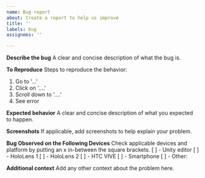 ```yaml
---
name: Bug report
about: Create a report to help us improve
title: ''
labels: bug
assignees: ''

---
```


**Describe the bug**
A clear and concise description of what the bug is.

**To Reproduce**
Steps to reproduce the behavior:
1. Go to '...'
2. Click on '....'
3. Scroll down to '....'
4. See error

**Expected behavior**
A clear and concise description of what you expected to happen.

**Screenshots**
If applicable, add screenshots to help explain your problem.

**Bug Observed on the Following Devices**
Check applicable devices and platform by putting an x in-between the square brackets.
[ ] - Unity editor
[ ] - HoloLens 1
[ ] - HoloLens 2
[ ] - HTC VIVE
[ ] - Smartphone
[ ] - Other: 

**Additional context**
Add any other context about the problem here.
